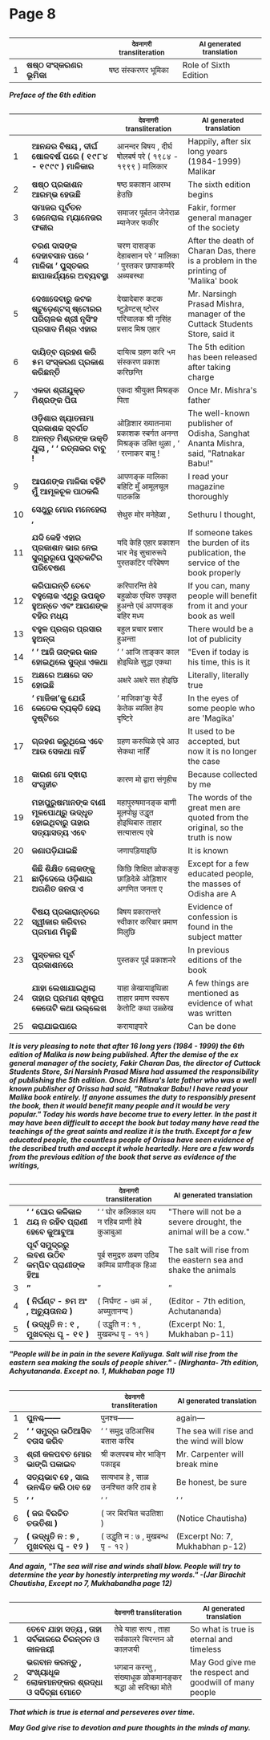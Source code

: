 # Page 8
## 
| | | <sub>देवनागरी transliteration</sub> | <sub>AI generated translation</sub> |
| --- | --- | --- | ---|
| 1 | **ଷଷ୍ଠ ସଂସ୍କରଣର ଭୂମିକା** | षष्ठ संस्करणर भूमिका | Role of Sixth Edition | <!-- Block 1 -->
<!-- Section [1],  -->
<!-- Placeholder for translation. Place text between the underscores(_) and with no leading or trailing spaces. -->
**_Preface of the 6th edition_**


## 
| | | <sub>देवनागरी transliteration</sub> | <sub>AI generated translation</sub> |
| --- | --- | --- | ---|
| 1 | **ଆନନ୍ଦର ବିଷୟ , ଦୀର୍ଘ ଷୋଳବର୍ଷ ପରେ ( ୧୯୮୪ - ୧୯୯୯ ) ମାଳିକାର** | आनन्दर बिषय , दीर्घ षोलबर्ष परे ( १९८४ - १९९९ ) मालिकार | Happily, after six long years (1984-1999) Malikar | <!-- Block 2 -->
| 2 | **ଷଷ୍ଠ ପ୍ରକାଶନ ଆରମ୍ଭ ହେଉଛି** | षष्ठ प्रकाशन आरम्भ हेउछि | The sixth edition begins | <!-- Block 2 -->
| 3 | **ସମାଜର ପୂର୍ବତନ ଜେନେରାଲ ମ୍ୟାନେଜର ଫକୀର** | समाजर पूर्बतन जेनेराळ म्यानेजर फकीर | Fakir, former general manager of the society | <!-- Block 2 -->
| 4 | **ଚରଣ ଦାସଙ୍କ ଦେହାବସାନ ପରେ ‘ ମାଳିକା ’ ପୁସ୍ତକର ଛାପାକର୍ଯ୍ୟରେ ଅବ୍ୟବସ୍ଥା** | चरण दासङ्क देहाबसान परे ‘ मालिका ’ पुस्तकर छापाकर्य्यरे अब्यबस्था | After the death of Charan Das, there is a problem in the printing of &#39;Malika&#39; book | <!-- Block 2 -->
| 5 | **ଦେଖାଦେବାରୁ କଟକ ଷ୍ଟୁଡ଼େଣ୍ଟସ୍ ଷ୍ଟୋରର ପରିଚାଳକ ଶ୍ରୀ ନୃସିଂହ ପ୍ରସାଦ ମିଶ୍ର ଏହାର** | देखादेबारु कटक ष्टुड़ेण्टस् ष्टोरर परिचालक श्री नृसिंह प्रसाद मिश्र एहार | Mr. Narsingh Prasad Mishra, manager of the Cuttack Students Store, said it | <!-- Block 2 -->
| 6 | **ଦାୟିତ୍ବ ଗ୍ରହଣ କରି ୫ମ ସଂସ୍କରଣ ପ୍ରକାଶ କରିଛନ୍ତି** | दायित्ब ग्रहण करि ५म संस्करण प्रकाश करिछन्ति | The 5th edition has been released after taking charge | <!-- Block 2 -->
| 7 | **ଏକଦା ଶ୍ରୀଯୁକ୍ତ ମିଶ୍ରଙ୍କ ପିତା** | एकदा श्रीयुक्त मिश्रङ्क पिता | Once Mr. Mishra&#39;s father | <!-- Block 2 -->
| 8 | **ଓଡ଼ିଶାର ଖ୍ୟାତନାମା ପ୍ରକାଶକ ସ୍ବର୍ଗତ ଅନନ୍ତ ମିଶ୍ରଙ୍କ ଉକ୍ତି ଥୁଲା , ‘ ‘ ରତ୍ନାକର ବାବୁ !** | ओड़िशार ख्यातनामा प्रकाशक स्बर्गत अनन्त मिश्रङ्क उक्ति थुळा , ‘ ‘ रत्नाकर बाबु ! | The well-known publisher of Odisha, Sanghat Ananta Mishra, said, &quot;Ratnakar Babu!&quot; | <!-- Block 2 -->
| 9 | **ଆପଣଙ୍କ ମାଳିକା ବହିଟି ମୁଁ ଆମୂଳଚୂଳ ପାଠକଲି** | आपणङ्क मालिका बहिटि मुँ आमूलचूल पाठकळि | I read your magazine thoroughly | <!-- Block 2 -->
| 10 | **ସେଥୁରୁ ମୋର ମନେହେଲା ,** | सेथुरु मोर मनेहेळा , | Sethuru I thought, | <!-- Block 2 -->
| 11 | **ଯଦି କେହି ଏହାର ପ୍ରକାଶନ ଭାର ନେଇ ସୁଚାରୁରୂପେ ପୁସ୍ତକଟିର ପରିବେଷଣ** | यदि केहि एहार प्रकाशन भार नेइ सुचारुरूपे पुस्तकटिर परिबेषण | If someone takes the burden of its publication, the service of the book properly | <!-- Block 2 -->
| 12 | **କରିପାରନ୍ତି ତେବେ ବହୁଲୋକ ଏଥିରୁ ଉପକୃତ ହୁଅନ୍ତେ ଏବଂ ଆପଣଙ୍କ ବହିର ମଧ୍ୟ** | करिपारन्ति तेबे बहुळोक एथिरु उपकृत हुअन्ते एबं आपणङ्क बहिर मध्य | If you can, many people will benefit from it and your book as well | <!-- Block 2 -->
| 13 | **ବହୁଳ ପ୍ରଚାର ପ୍ରସାର ହୁଅନ୍ତା** | बहुल प्रचार प्रसार हुअन्ता | There would be a lot of publicity | <!-- Block 2 -->
| 14 | **’ ’ ଆଜି ତାଙ୍କର କାଳ ହୋଇଥିଲେ ସୁଦ୍ଧା ଏକଥା** | ’ ’ आजि ताङ्कर काल होइथिळे सुद्धा एकथा | &quot;Even if today is his time, this is it | <!-- Block 2 -->
| 15 | **ଅକ୍ଷରେ ଅକ୍ଷରେ ସତ ହୋଇଛି** | अक्षरे अक्षरे सत होइछि | Literally, literally true | <!-- Block 2 -->
| 16 | **‘ ମାଜିକା’କୁ ଯେଉଁ କେତେକ ବ୍ୟକ୍ତି ହେୟ ଦୃଷ୍ଟିରେ** | ‘ माजिका’कु येउँ केतेक ब्यक्ति हेय दृष्टिरे | In the eyes of some people who are &#39;Magika&#39; | <!-- Block 2 -->
| 17 | **ଗ୍ରହଣ କରୁଥିଲେ ଏବେ ଆଉ ସେକଥା ନାହିଁ** | ग्रहण करुथिळे एबे आउ सेकथा नाहिँ | It used to be accepted, but now it is no longer the case | <!-- Block 2 -->
| 18 | **କାରଣ ମୋ ଦ୍ଵାରା ସଂଗୃହୀଚ** | कारण मो द्वारा संगृहीच | Because collected by me | <!-- Block 2 -->
| 19 | **ମହାପୁରୁଷମାନଙ୍କ ବାଣୀ ମୂଳପୋଥ୍ରୁ ଉଦ୍ଧୃତ ହୋଇଥିବାରୁ ତାହାର ସତ୍ୟାସତ୍ୟ ଏବେ** | महापुरुषमानङ्क बाणी मूलपोथ्रु उद्धृत होइथिबारु ताहार सत्यासत्य एबे | The words of the great men are quoted from the original, so the truth is now | <!-- Block 2 -->
| 20 | **ଜଣାପଡ଼ିଯାଇଛି** | जणापड़ियाइछि | It is known | <!-- Block 2 -->
| 21 | **କିଛି ଶିକ୍ଷିତ ଲୋକଙ୍କୁ ଛାଡ଼ିଦେଲେ ଓଡ଼ିଶାର ଅଗଣିତ ଜନତା ଏ** | किछि शिक्षित ळोकङ्कु छाड़िदेळे ओड़िशार अगणित जनता ए | Except for a few educated people, the masses of Odisha are A | <!-- Block 2 -->
| 22 | **ବିଷୟ ପ୍ରକାରାନ୍ତରେ ସ୍ୱୀକାର କରିବାର ପ୍ରମାଣ ମିଳୁଛି** | बिषय प्रकारान्तरे स्वीकार करिबार प्रमाण मिलुछि | Evidence of confession is found in the subject matter | <!-- Block 2 -->
| 23 | **ପୁସ୍ତକର ପୂର୍ବ ପ୍ରକାଶନରେ** | पुस्तकर पूर्ब प्रकाशनरे | In previous editions of the book | <!-- Block 2 -->
| 24 | **ଯାହା ଲେଖାଯାଇଥିଲା ତାହାର ପ୍ରମାଣ ସ୍ଵରୂପ କେତୋଟି କଥା ଉଲ୍ଲେଖ** | याहा ळेखायाइथिळा ताहार प्रमाण स्वरूप केतोटि कथा उळ्ळेख | A few things are mentioned as evidence of what was written | <!-- Block 2 -->
| 25 | **କରାଯାଇପାରେ** | करायाइपारे | Can be done | <!-- Block 3 -->
<!-- Section [2],  -->
<!-- Section [3],  -->
<!-- Placeholder for translation. Place text between the underscores(_) and with no leading or trailing spaces. -->
**_It is very pleasing to note that after 16 long yers (1984 - 1999) the 6th edition of Malika is now being published. After the demise of the ex general manager of the society, Fakir Charan Das, the director of Cuttack Students Store, Sri Narsinh Prasad Misra had assumed the responsibility of publishing the 5th edition. Once Sri Misra's late father who was a well known publisher of Orissa had said, "Ratnakar Babu! I have read your Malika book entirely. If anyone assumes the duty to responsibly present the book, then it would benefit many people and it would be very popular." Today his words have become true to every letter. In the past it may have been difficult to accept the book but today many have read the teachings of the great saints and realize it is the truth. Except for a few educated people, the countless people of Orissa have seen evidence of the described truth and accept it whole heartedly. Here are a few words from the previous edition of the book that serve as evidence of the writings,_**


## 
| | | <sub>देवनागरी transliteration</sub> | <sub>AI generated translation</sub> |
| --- | --- | --- | ---|
| 1 | **‘ ‘ ଘୋର କଳିକାଳ ଥୟ ନ ରହିବ ପ୍ରାଣୀ ହେବେ କୁଆବୁଆ** | ‘ ‘ घोर कलिकाल थय न रहिब प्राणी हेबे कुआबुआ | &quot;There will not be a severe drought, the animal will be a cow.&quot; | <!-- Block 4 -->
| 2 | **ପୂର୍ବ ସମୁଦ୍ରରୁ ଲବଣ ଉଠିବ କମ୍ପିବ ପ୍ରାଣୀଙ୍କ ହିଆ** | पूर्ब समुद्ररु ळबण उठिब कम्पिब प्राणीङ्क हिआ | The salt will rise from the eastern sea and shake the animals | <!-- Block 4 -->
| 3 | **”** | ” | ” | <!-- Block 4 -->
| 4 | **( ନିର୍ଘଣ୍ଟ - ୭ମ ଅଂ , ଅଚ୍ୟୁତାନନ୍ଦ )** | ( निर्घण्ट - ७म अं , अच्युतानन्द ) | (Editor - 7th edition, Achutananda) | <!-- Block 5 -->
| 5 | **( ଉଦ୍ଧୃତି ନ : ୧ , ମୁଖବନ୍ଧ ପୃ - ୧୧ )** | ( उद्धृति न : १ , मुखबन्ध पृ - ११ ) | (Excerpt No: 1, Mukhaban p-11) | <!-- Block 5 -->
<!-- Section [4],  -->
<!-- Section [5],  -->
<!-- Placeholder for translation. Place text between the underscores(_) and with no leading or trailing spaces. -->
**_"People will be in pain in the severe Kaliyuga. Salt will rise from the eastern sea making the souls of people shiver." - (Nirghanta- 7th edition, Achyutananda. Except no. 1, Mukhaban page 11)_**


## 
| | | <sub>देवनागरी transliteration</sub> | <sub>AI generated translation</sub> |
| --- | --- | --- | ---|
| 1 | **ପୁନଶ୍ଚ——** | पुनश्च—— | again— | <!-- Block 6 -->
| 2 | **‘ ‘ ସମୁଦ୍ର ଉଠିଆସିବ ବତାସ କରିବ** | ‘ ‘ समुद्र उठिआसिब बतास करिब | The sea will rise and the wind will blow | <!-- Block 7 -->
| 3 | **ଶ୍ରୀ କଳପବଚ ମୋର ଭାଙ୍ଗି ପକାଇବ** | श्री कलपबच मोर भाङ्गि पकाइब | Mr. Carpenter will break mine | <!-- Block 7 -->
| 4 | **ସତ୍ୟଭାବ ହେ , ସାଲ ଉନଶ୍ଚିତ କରି ଠାବ ହେ** | सत्यभाब हे , साळ उनश्चित करि ठाब हे | Be honest, be sure | <!-- Block 8 -->
| 5 | **’ ’** | ’ ’ | ’ ’ | <!-- Block 8 -->
| 6 | **( ଜର ବିରଚିତ ଚଉତିଶା )** | ( जर बिरचित चउतिशा ) | (Notice Chautisha) | <!-- Block 9 -->
| 7 | **( ଉଦ୍ଧୃତି ନ : ୭ , ମୁଖବନ୍ଧ ପୃ - ୧୨ )** | ( उद्धृति न : ७ , मुखबन्ध पृ - १२ ) | (Excerpt No: 7, Mukhabhan p-12) | <!-- Block 10 -->
<!-- Section [6],  -->
<!-- Section [7],  -->
<!-- Section [8],  -->
<!-- Section [9],  -->
<!-- Section [10],  -->
<!-- Placeholder for translation. Place text between the underscores(_) and with no leading or trailing spaces. -->
**_And again, "The sea will rise and winds shall blow. People will try to determine the year by honestly interpreting my words." -(Jar Birachit Chautisha, Except no 7, Mukhabandha page 12)_**


## 
| | | <sub>देवनागरी transliteration</sub> | <sub>AI generated translation</sub> |
| --- | --- | --- | ---|
| 1 | **ତେବେ ଯାହା ସତ୍ୟ , ତାହା ସର୍ବକାଳରେ ଚିରନ୍ତନ ଓ କାଳଜୟୀ** | तेबे याहा सत्य , ताहा सर्बकालरे चिरन्तन ओ कालजयी | So what is true is eternal and timeless | <!-- Block 11 -->
| 2 | **ଭଗବାନ କରନ୍ତୁ , ସଂଖ୍ୟାଧୂକ ଲୋକମାନଙ୍କର ଶ୍ରଦ୍ଧା ଓ ସଦିଚ୍ଛା ମୋତେ** | भगबान करन्तु , संख्याधूक ळोकमानङ्कर श्रद्धा ओ सदिच्छा मोते | May God give me the respect and goodwill of many people | <!-- Block 12 -->
<!-- Section [11], [12],  -->
<!-- Placeholder for translation. Place text between the underscores(_) and with no leading or trailing spaces. -->
**_That which is true is eternal and perseveres over time._**

**_May God give rise to devotion and pure thoughts in the minds of many._**
